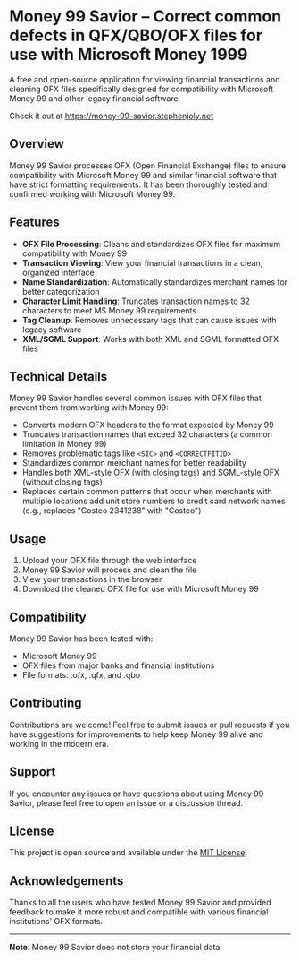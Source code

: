 # Money 99 Savior – Correct common defects in QFX/QBO/OFX files for use with Microsoft Money 1999

A free and open-source application for viewing financial transactions and cleaning OFX files specifically designed for compatibility with Microsoft Money 99 and other legacy financial software.

Check it out at https://money-99-savior.stephenjoly.net

## Overview

Money 99 Savior processes OFX (Open Financial Exchange) files to ensure compatibility with Microsoft Money 99 and similar financial software that have strict formatting requirements. It has been thoroughly tested and confirmed working with Microsoft Money 99.

## Features

- **OFX File Processing**: Cleans and standardizes OFX files for maximum compatibility with Money 99
- **Transaction Viewing**: View your financial transactions in a clean, organized interface
- **Name Standardization**: Automatically standardizes merchant names for better categorization
- **Character Limit Handling**: Truncates transaction names to 32 characters to meet MS Money 99 requirements
- **Tag Cleanup**: Removes unnecessary tags that can cause issues with legacy software
- **XML/SGML Support**: Works with both XML and SGML formatted OFX files

## Technical Details

Money 99 Savior handles several common issues with OFX files that prevent them from working with Money 99:

- Converts modern OFX headers to the format expected by Money 99
- Truncates transaction names that exceed 32 characters (a common limitation in Money 99)
- Removes problematic tags like `<SIC>` and `<CORRECTFITID>`
- Standardizes common merchant names for better readability
- Handles both XML-style OFX (with closing tags) and SGML-style OFX (without closing tags)
- Replaces certain common patterns that occur when merchants with multiple locations add unit store numbers to credit card network names (e.g., replaces "Costco 2341238" with "Costco")

## Usage

1. Upload your OFX file through the web interface
2. Money 99 Savior will process and clean the file
3. View your transactions in the browser
4. Download the cleaned OFX file for use with Microsoft Money 99

## Compatibility

Money 99 Savior has been tested with:
- Microsoft Money 99
- OFX files from major banks and financial institutions
- File formats: .ofx, .qfx, and .qbo

## Contributing

Contributions are welcome! Feel free to submit issues or pull requests if you have suggestions for improvements to help keep Money 99 alive and working in the modern era.

## Support

If you encounter any issues or have questions about using Money 99 Savior, please feel free to open an issue or a discussion thread.

## License

This project is open source and available under the [MIT License](LICENSE).

## Acknowledgements

Thanks to all the users who have tested Money 99 Savior and provided feedback to make it more robust and compatible with various financial institutions' OFX formats.

---

**Note**: Money 99 Savior does not store your financial data.
